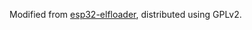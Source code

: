 Modified from [esp32-elfloader](https://github.com/niicoooo/esp32-elfloader/), distributed using GPLv2.